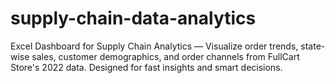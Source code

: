 # supply-chain-data-analytics
 Excel Dashboard for Supply Chain Analytics — Visualize order trends, state-wise sales, customer demographics, and order channels from FullCart Store's 2022 data. Designed for fast insights and smart decisions.
